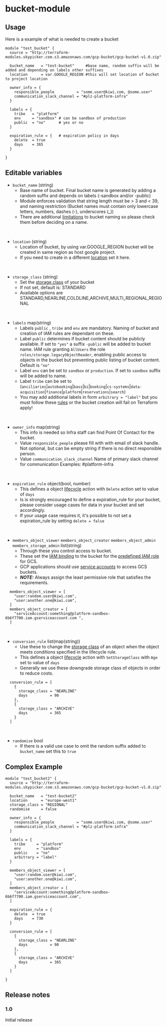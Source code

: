 # bucket-module


## Usage
Here is a example of what is needed to create a bucket 
```hcl-terraform
module "test_bucket" {
  source = "http://terraform-modules.skypicker.com.s3.amazonaws.com/gcp-bucket/gcp-bucket-v1.0.zip"

  bucket_name   = "test-bucket"     #base name, random suffix will be added and depending on labels other suffixes
  location      = var.GOOGLE_REGION #this will set location of bucket to project location

  owner_info = {
    responsible_people          = "some.user@kiwi.com, @some.user"
    communication_slack_channel = "#plz-platform-infra"
  }

  labels = {
    tribe   = "platform" 
    env     = "sandbox" # can be sandbox of production
    public  = "no"      # yes or no
  }

  expiration_rule = {   # expiration policy in days
    delete  = true
    days    = 365
  }

}
```
## Editable variables

* `bucket_name` (string)
    * Base name of bucket. Final bucket name is generated by adding a random suffix and depends on labels (-sandbox and/or -public)
    * Module enforces validation that string length must be > 3 and < 39, and naming restriction (Bucket names must contain only lowercase letters, numbers, dashes (-), underscores (_))
    * There are additional [limitations](https://cloud.google.com/storage/docs/naming-buckets) to bucket naming so please check them before deciding on a name. 
<br />

* `location` (string)   
    * Location of bucket, by using var.GOOGLE_REGION bucket will be created in same region as host google project.
    * If you need to create in a different [location](https://cloud.google.com/storage/docs/locations) set it here.
<br />

* `storage_class` (string)  
    * Set the [storage class](https://cloud.google.com/storage/docs/storage-classes) of your bucket
    * If not set, default is: STANDARD
    * Available options are STANDARD,NEARLINE,COLDLINE,ARCHIVE,MULTI_REGIONAL,REGIONAL
<br /> 

* `labels` map(string)
    * Labels `public` , `tribe` and `env` are mandatory. Naming of bucket and creation of IAM rules are dependant on these.
    * Label `public` determines if bucket content should be publicly available. If set to `"yes"` a suffix `-public` will be added to bucket name. IAM rule granting `AllUsers` the role `roles/storage.legacyObjectReader`, enabling public access to objects in the bucket but preventing public listing of bucket content. Default is `"no"`
    * Label `env` can be set to `sandbox` or `production`. If set to `sandbox` suffix will be added to name.
    * Label `tribe` can be set to (`anciliaries`|`autobooking`|`bass`|`bi`|`booking`|`cs-systems`|`data-acquisition`|`finance`|`platform`|`reservations`|`search`)
    * You may add additional labels in form `arbitrary = "label"` but you must follow these [rules](https://cloud.google.com/storage/docs/key-terms#bucket-labels) or the bucket creation will fail on Terraform apply!
<br /> 

* `owner_info` map(string)
    * This info is needed so Infra staff can find Point Of Contact for the bucket.
    * Value `responsible_people` please fill with with email of slack handle. Not optional, but can be empty string if there is no direct responsible person.
    * Value `communication_slack_channel` Name of primary slack channel for communication Examples: #platform-infra
<br /> 
  
* `expiration_rule` object(bool, number)
    * This defines a object [lifecycle](https://cloud.google.com/storage/docs/lifecycle) action with `Delete` action set to value of `days`
    * Is is strongly encouraged to define a expiration_rule for your bucket, please consider usage cases for data in your bucket and set accordingly.
    * If your usage case requires it, it's possible to not set a expiration_rule by setting `delete = false`
<br />

* `members_object_viewer` `members_object_creator` `members_object_admin` `members_storage_admin` list(string)
    * Through these you control access to bucket.
    * These set the [IAM binding](https://www.terraform.io/docs/providers/google/r/storage_bucket_iam.html#google_storage_bucket_iam_binding) to the bucket for the [predefined IAM role](https://cloud.google.com/storage/docs/access-control/iam-roles) for GCS.
    * GCP applications should use [service accounts](https://kiwi.wiki/handbook/tooling/gcp/service-accounts/) to access GCS buckets.
    * **_NOTE:_** Always assign the least permissive role that satisfies the requirements.

```hcl-terraform
  members_object_viewer = [
    "user:random.user@kiwi.com",
    "user:another.one@kiwi.com",
  ]
  members_object_creator = [
    "serviceAccount:something@platform-sandbox-6b6f7700.iam.gserviceaccount.com ",
  ]
```
<br />

* `conversion_rule` list(map(string))
    * Use these to change the [storage class](https://cloud.google.com/storage/docs/storage-classes) of an object when the object meets conditions specified in the lifecycle rule.
    * This defines a object [lifecycle](https://cloud.google.com/storage/docs/lifecycle) action with `SetStorageClass` with `Age` set to value of `days`
    * Generally we use these downgrade storage class of objects in order to reduce costs.
  
  
```hcl-terraform
  conversion_rule = [
    {
      storage_class = "NEARLINE"
      days          = 90
    },
    {
      storage_class = "ARCHIVE"
      days          = 365
    }
  ]
```
<br />

* `randomise` bool
    * If there is a valid use case to omit the random suffix added to `bucket_name` set this to `true`

## Complex Example

```hcl-terraform
module "test_bucket2" {
  source = "http://terraform-modules.skypicker.com.s3.amazonaws.com/gcp-bucket/gcp-bucket-v1.0.zip"

  bucket_name   = "test-bucket2"     
  location      = "europe-west1"
  storage_class = "REGIONAL"
  randomise     = false

  owner_info = {
    responsible_people          = "some.user@kiwi.com, @some.user"
    communication_slack_channel = "#plz-platform-infra"
  }

  labels = {
    tribe     = "platform" 
    env       = "sandbox" 
    public    = "no"      
    arbitrary = "label"
  }

  members_object_viewer = [
    "user:random.user@kiwi.com",
    "user:another.one@kiwi.com",
  ]
  members_object_creator = [
    "serviceAccount:something@platform-sandbox-6b6f7700.iam.gserviceaccount.com",
  ]

  expiration_rule = {
    delete  = true
    days    = 730
  }

  conversion_rule = [
    {
      storage_class = "NEARLINE"
      days          = 90
    },
    {
      storage_class = "ARCHIVE"
      days          = 365
    }
  ]

}
```
## Release notes

### 1.0
Initial release
